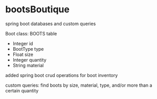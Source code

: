 # bootsBoutique
 spring boot databases and custom queries
 
Boot class: BOOTS table
- Integer id
- BootType type
- Float size
- Integer quantity
- String material

added spring boot crud operations for boot inventory

custom queries: find boots by size, material, type, and/or more than a certain quantity 
